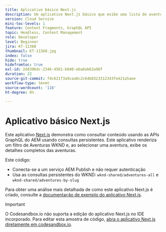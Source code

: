 ```yaml
---
title: Aplicativo básico Next.js
description: Um aplicativo Next.js básico que exibe uma lista de aventuras WKND e seus detalhes
version: Cloud Service
mini-toc-levels: 1
feature: Content Fragments, GraphQL API
topic: Headless, Content Management
role: Developer
level: Beginner
jira: KT-11368
thumbnail: KT-11368.jpg
index: false
hide: true
hidefromtoc: true
exl-id: 2d4396dc-2346-4561-b040-eba0ab62a96f
duration: 22
source-git-commit: f4c621f3a9caa8c2c64b8323312343fe421a5aee
workflow-type: tm+mt
source-wordcount: '116'
ht-degree: 0%

---
```


# Aplicativo básico Next.js

Este aplicativo [Next.js](https://nextjs.org/) demonstra como consultar conteúdo usando as APIs GraphQL do AEM usando consultas persistentes. Este aplicativo renderiza um filtro de Aventuras WKND e, ao selecionar uma aventura, exibe os detalhes completos das aventuras.

Este código:

+ Conecta-se a um serviço AEM Publish e não requer autenticação
+ Usa as consultas persistentes do WKND: `wknd-shared/adventures-all` e `wknd-shared/adventures-by-slug`

Para obter uma análise mais detalhada de como este aplicativo Next.js é criado, consulte a [documentação de exemplo do aplicativo Next.js](../example-apps/next-js.md).

>[!IMPORTANT]
>
> O Codesandbox.io não suporta a edição do aplicativo Next.js no IDE incorporado. Para editar esta amostra de código, [abra o aplicativo Next.js diretamente em codesandbox.io](https://codesandbox.io/s/wknd-next-js-app-u8x5f8).
